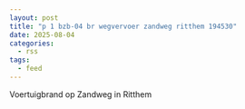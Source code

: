 ```yaml
---
layout: post
title: "p 1 bzb-04 br wegvervoer zandweg ritthem 194530"
date: 2025-08-04
categories: 
  - rss
tags: 
  - feed
---
```


Voertuigbrand op Zandweg in Ritthem
